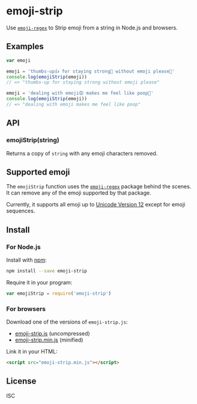 emoji-strip
===========

Use [`emoji-regex`](https://github.com/mathiasbynens/emoji-regex)
to Strip emoji from a string in Node.js and browsers.


Examples
--------

```js
var emoji

emoji = 'thumbs-up👍 for staying strong💪 without emoji please🙏'
console.log(emojiStrip(emoji))
// => "thumbs-up for staying strong without emoji please"

emoji = 'dealing with emoji😡 makes me feel like poop💩'
console.log(emojiStrip(emoji))
// => "dealing with emoji makes me feel like poop"
```


API
---

### emojiStrip(string) ###

Returns a copy of `string` with any emoji characters removed.


Supported emoji
---------------

The `emojiStrip` function uses
the [`emoji-regex`](https://www.npmjs.org/package/emoji-regex) package
behind the scenes.
It can remove any of the emoji supported by that package.

Currently, it supports all emoji up to
[Unicode Version 12](http://emojipedia.org/unicode-12.0/)
except for emoji sequences.


Install
-------

### For Node.js ###

Install with [npm](https://www.npmjs.org/):
```bash
npm install --save emoji-strip
```

Require it in your program:
```js
var emojiStrip = require('emoji-strip')
```

### For browsers ###

Download one of the versions of `emoji-strip.js`:
- [emoji-strip.js](https://raw.githubusercontent.com/khalifenizar/emoji-strip/master/dist/emoji-strip.js) (uncompressed)
- [emoji-strip.min.js](https://raw.githubusercontent.com/khalifenizar/emoji-strip/master/dist/emoji-strip.min.js) (minified)

Link it in your HTML:
```html
<script src="emoji-strip.min.js"></script>
```


License
-------

ISC
